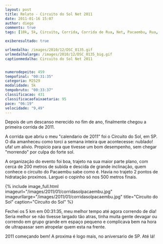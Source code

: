 ```yaml
---
layout: post
title: Relato - Circuito do Sol Net 2011
date: 2011-01-16 15:07
author: diego
comments: true
tags: [10k, 5k, Circuito, Corrida, Corrida de Rua, Net, Pacaembu, Rua, Sol]

exiberesultado: true

urlmedalha: /images/2010/12/DSC_0135.gif
urlmedalhalarge: /images/2010/12/DSC_0135_big.gif
captionmedalha: Circuito do Sol Net 2011


numerodepeito: 459
tempofinal: "00:31:35"
categoria: M2529
modalidade: 5k
tempobruto: "00:33:37"
classificacao: 431
classificacaofaixaetaria: 95
pace: "06:19"
velocidade: "9,49"
---
```


Depois de um descanso merecido no fim de ano, finalmente chegou a primeira corrida de 2011.

A corrida que abriu o meu "calendario de 2011" foi o Circuito do Sol, em SP. O dia amanheceu como torci a semana inteira que acontecesse: nublado! ufa! um alivio. Propicio para que tivesse um bom desempenho, sem chegar "morrendo" por culpa do forte sol.

A organização do evento foi boa, trajeto na sua maior parte plano, com cerca de 200 metros de subida e descida de grande inclinação, quem conhece o circuito do Pacaembu sabe como é. Havia no trajeto 2 pontos de hidratação proximos. Larguei o copinho só nos 500 metros finais.

<!--more-->

{% include image_full.html imageurl="/images/2011/01/corridasolpacaembu.jpg" imageurllarge="/images/2011/01/corridasolpacaembu.jpg"  title="Circuito do Sol" caption="Circuito do Sol" %}

Fechei os 5 km em 00:31:35, meu melhor tempo até agora correndo de dia! Seria melhor se não tivesse largado tão atras, tinha muita gente devagar ou correndo em grupo grande em espaço pequeno e complicava bem na hora de ultrapassar sem atropelar quem esta na frente.

2011 começando bem! A proxima é logo mais, no aniversario de SP. Até lá!
